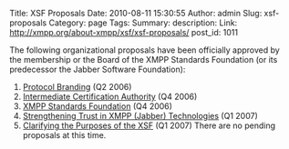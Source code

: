 Title: XSF Proposals
Date: 2010-08-11 15:30:55
Author: admin
Slug: xsf-proposals
Category: page
Tags: 
Summary: description:
Link: http://xmpp.org/about-xmpp/xsf/xsf-proposals/
post_id: 1011


The following organizational proposals have been officially approved by the membership or the Board of the XMPP Standards Foundation (or its predecessor the Jabber Software Foundation):

1. [Protocol Branding](/about-xmpp/xsf/xsf-organizational-documents/jabberxmpp-protocol-branding-proposal/) (Q2 2006)
2. [Intermediate Certification Authority](/about-xmpp/xsf/xsf-organizational-documents/intermediate-certification-authority/) (Q4 2006)
3. [XMPP Standards Foundation](/about-xmpp/xsf/xsf-organizational-documents/xmpp-standards-foundation-proposal/) (Q4 2006)
4. [Strengthening Trust in XMPP (Jabber) Technologies](/about-xmpp/xsf/xsf-organizational-documents/strengthening-trust-in-jabber-technologies/) (Q1 2007)
5. [Clarifying the Purposes of the XSF](/about-xmpp/xsf/xsf-organizational-documents/clarifying-the-purposes-of-the-xsf/) (Q1 2007)
There are no pending proposals at this time.
